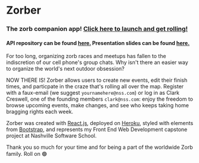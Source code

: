 # Zorber

### The zorb companion app! [Click here to launch and get rolling!](https://zorber.herokuapp.com/)

#### API repository can be found [here.](https://github.com/gqgonzales/zorber-api) Presentation slides can be found [here.](https://docs.google.com/presentation/d/1shTjiw1AsMxeDLAlYpR3o19naOmTa7l_Q6UF-xKJDLw/edit?usp=sharing)

For too long, organizing zorb races and meetups has fallen to the indiscretion of our cell phone's group chats. Why isn't there an easier way to organize the world's next outdoor obsession?

NOW THERE IS! Zorber allows users to create new events, edit their finish times, and particpate in the craze that's rolling all over the map. Register with a faux-email (we suggest `yournamehere@nss.com`) or log in as Clark Creswell, one of the founding members `clark@nss.com`: enjoy the freedom to browse upcoming events, make changes, and see who keeps taking home bragging rights each week.

Zorber was created with [React.js](https://reactjs.org/), deployed on [Heroku](https://www.heroku.com/), styled with elements from [Bootstrap](https://getbootstrap.com/), and represents my Front End Web Development capstone project at Nashville Software School.

<!-- For development purposes, run `json-server -p 8088 -w database.json` in the api directory and `npm start` in the client directory! -->
Thank you so much for your time and for being a part of the worldwide Zorb family. Roll on 🟢
